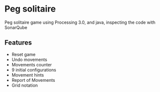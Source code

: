 # Peg solitaire

Peg solitaire game using Processing 3.0, and java, inspecting the code with SonarQube

## Features

* Reset game
* Undo movements
* Movements counter
* 9 initial configurations
* Movement hints
* Report of Movements
* Grid notation
